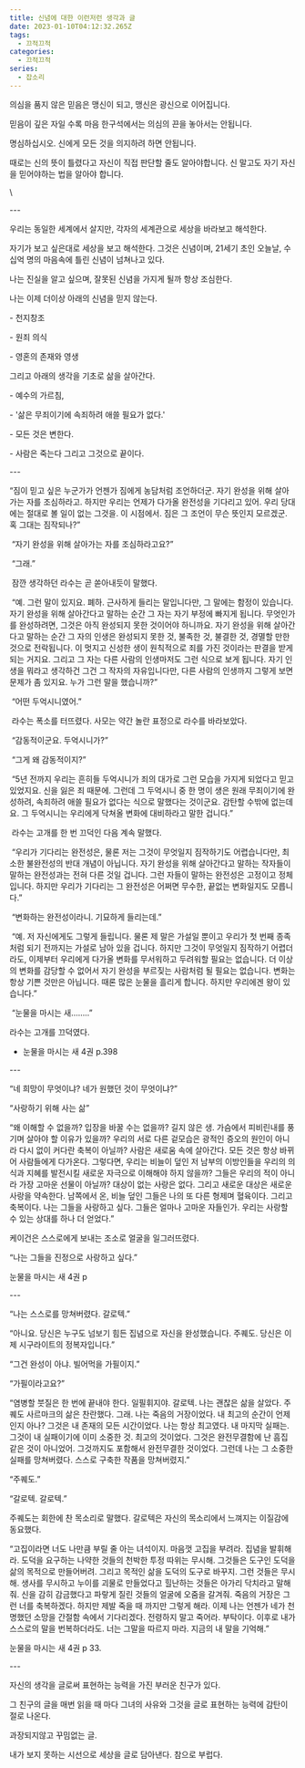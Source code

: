 ```yaml
---
title: 신념에 대한 이런저런 생각과 글
date: 2023-01-10T04:12:32.265Z
tags:
  - 끄적끄적
categories:
  - 끄적끄적
series:
  - 잡소리
---
```

의심을 품지 않은 믿음은 맹신이 되고, 맹신은 광신으로 이어집니다.

믿음이 깊은 자일 수록 마음 한구석에서는 의심의 끈을 놓아서는 안됩니다. 

명심하십시오. 신에게 모든 것을 의지하려 하면 안됩니다. 

때로는 신의 뜻이 틀렸다고 자신이 직접 판단할 줄도 알아야합니다. 신 말고도 자기 자신을 믿어야하는 법을 알아야 합니다. 

<!--more--> \

\---

 우리는 동일한 세계에서 살지만, 각자의 세계관으로 세상을 바라보고 해석한다. 

자기가 보고 싶은대로 세상을 보고 해석한다. 그것은 신념이며, 21세기 초인 오늘날, 수십억 명의 마음속에  틀린 신념이 넘쳐나고 있다. 

나는 진실을 알고 싶으며, 잘못된 신념을 가지게 될까 항상 조심한다. 

나는 이제 더이상 아래의 신념을 믿지 않는다.

\- 천지창조

\- 원죄 의식

\- 영혼의 존재와 영생

그리고 아래의 생각을 기초로 삶을 살아간다. 

\- 예수의 가르침, 

\- '삶은  무죄이기에 속죄하려 애쓸 필요가 없다.' 

\- 모든 것은 변한다. 

\- 사람은 죽는다 그리고 그것으로 끝이다. 

\---

“짐이 믿고 싶은 누군가가 언젠가 짐에게 농담처럼 조언하더군. 자기 완성을 위해 살아가는 자를 조심하라고. 하지만 우리는 언제가 다가올 완전성을 기다리고 있어. 우리 당대에는 절대로 볼 일이 없는 그것을. 이 시점에서. 짐은 그 조언이 무슨 뜻인지 모르겠군. 혹 그대는 짐작되나?”

 “자기 완성을 위해 살아가는 자를 조심하라고요?”

 “그래.”

 잠깐 생각하던 라수는 곧 쏟아내듯이 말했다.

 “예. 그런 말이 있지요. 폐하. 근사하게 들리는 말입니다만, 그 말에는 함정이 있습니다. 자기 완성을 위해 살아간다고 말하는 순간 그 자는 자기 부정에 빠지게 됩니다. 무엇인가를 완성하려면, 그것은 아직 완성되지 못한 것이어야 하니까요. 자기 완성을 위해 살아간다고 말하는 순간 그 자의 인생은 완성되지 못한 것, 불족한 것, 불결한 것, 경멸할 만한 것으로 전락됩니다. 이 멋지고 신성한 생이 원칙적으로 죄를 가진 것이라는 판결을 받게 되는 거지요. 그리고 그 자는 다른 사람의 인생마저도 그런 식으로 보게 됩니다. 자기 인생을 뭐라고 생각하건 그건 그 작자의 자유입니다만, 다른 사람의 인생까지 그렇게 보면 문제가 좀 있지요. 누가 그런 말을 했습니까?”

 “어떤 두억시니였어.”

 라수는 폭소를 터뜨렸다. 사모는 약간 놀란 표정으로 라수를 바라보았다.

 “감동적이군요. 두억시니가?”

 “그게 왜 감동적이지?”

 “5년 전까지 우리는 흔히들 두억시니가 죄의 대가로 그런 모습을 가지게 되었다고 믿고 있었지요. 신을 잃은 죄 때문에. 그런데 그 두억시니 중 한 명이 생은 원래 무죄이기에 완성하려, 속죄하려 애쓸 필요가 없다는 식으로 말했다는 것이군요. 감탄할 수밖에 없는데요. 그 두억시니는 우리에게 닥쳐올 변화에 대비하라고 말한 겁니다.”

 라수는 고개를 한 번 끄덕인 다음 계속 말했다.

 “우리가 기다리는 완전성은, 물론 저는 그것이 무엇일지 짐작하기도 어렵습니다만, 최소한 불완전성의 반대 개념이 아닙니다. 자기 완성을 위해 살아간다고 말하는 작자들이 말하는 완전성과는 전혀 다른 것일 겁니다. 그런 자들이 말하는 완전성은 고정이고 정체입니다. 하지만 우리가 기다리는 그 완전성은 어쩌면 무수한, 끝없는 변화일지도 모릅니다.”

 “변화하는 완전성이라니. 기묘하게 들리는데.”

 “예. 저 자신에게도 그렇게 들립니다. 물론 제 말은 가설일 뿐이고 우리가 첫 번째 종족처럼 되기 전까지는 가설로 남아 있을 겁니다. 하지만 그것이 무엇일지 짐작하기 어렵더라도, 이제부터 우리에게 다가올 변화를 무서워하고 두려워할 필요는 없습니다. 더 이상의 변화를 감당할 수 없어서 자기 완성을 부르짖는 사람처럼 될 필요는 없습니다. 변화는 항상 기쁜 것만은 아닙니다. 때론 많은 눈물을 흘리게 합니다. 하지만 우리에겐 왕이 있습니다.”

 “눈물을 마시는 새……..”

라수는 고개를 끄덕였다. 

* 눈물을 마시는 새 4권 p.398

\---

“네 희망이 무엇이냐? 네가 원했던 것이 무엇이냐?”

“사랑하기 위해 사는 삶”

“왜 이해할 수 없을까? 입장을 바꿀 수는 없을까? 길지 않은 생. 가슴에서 피비린내를 풍기며 살아야 할 이유가 있을까? 우리의 서로 다른 겉모습은 광적인 증오의 원인이 아니라 다시 없이 커다란 축복이 아닐까? 사람은 새로움 속에 살아간다. 모든 것은 항상 바뀌어 사람들에게 다가온다. 그렇다면, 우리는 비늘이 덮인 저 남부의 이방인들을 우리의 의식과 지혜를 발전시킬 새로운 자극으로 이해해야 하지 않을까? 그들은 우리의 적이 아니라 가장 고마운 선물이 아닐까? 대상이 없는 사랑은 없다. 그리고 새로운 대상은 새로운 사랑을 약속한다. 남쪽에서 온, 비늘 덮인 그들은 나의 또 다른 형제며 혈육이다. 그리고 축복이다. 나는 그들을 사랑하고 싶다. 그들은 얼마나 고마운 자들인가. 우리는 사랑할 수 있는 상대를 하나 더 얻었다.”

케이건은 스스로에게 보내는 조소로 얼굴을 일그러뜨렸다.

“나는 그들을 진정으로 사랑하고 싶다.” 

눈물을 마시는 새 4권 p 

\---

“나는 스스로를 망쳐버렸다. 갈로텍.”

“아니요. 당신은 누구도 넘보기 힘든 집념으로 자신을 완성했습니다. 주퀘도. 당신은 이제 시구라이트의 정복자입니다.”

“그건 완성이 아냐. 빌어먹을 가필이지.”

“가필이라고요?”

“염병할 붓질은 한 번에 끝내야 한다. 일필휘지야. 갈로텍. 나는 괜찮은 삶을 살았다. 주퀘도 사르마크의 삶은 찬란했다. 그래. 나는 죽음의 거장이었다. 내 최고의 순간이 언제인지 아나? 그것은 내 존재의 모든 시간이었다. 나는 항상 최고였다. 내 마지막 실패는. 그것이 내 실패이기에 이미 소중한 것. 최고의 것이었다. 그것은 완전무결함에 난 흠집 같은 것이 아니었어. 그것까지도 포함해서 완전무결한 것이었다. 그런데 나는 그 소중한 실패를 망쳐버렸다. 스스로 구축한 작품을 망쳐버렸지.”

“주퀘도.”

“갈로텍. 갈로텍.”

주퀘도는 회한에 찬 목소리로 말했다. 갈로텍은 자신의 목소리에서 느껴지는 이질감에 동요했다.

“고집이라면 너도 나만큼 부릴 줄 아는 녀석이지. 마음껏 고집을 부려라. 집념을 발휘해라. 도덕을 요구하는 나약한 것들의 천박한 투정 따위는 무시해. 그것들은 도구인 도덕을 삶의 목적으로 만들어버려. 그리고 목적인 삶을 도덕의 도구로 바꾸지. 그런 것들은 무시해. 생사를 무시하고 누이를 괴물로 만들었다고 힐난하는 것들은 아가리 닥치라고 말해 줘. 신을 감히 감금했다고 파랗게 질린 것들의 얼굴에 오줌을 갈겨줘. 죽음의 거장은 그런 너를 축복하겠다. 하지만 제발 죽을 때 까지만 그렇게 해라. 이제 나는 언젠가 네가 천명했던 소망을 간절함 속에서 기다리겠다. 전령하지 말고 죽어라. 부탁이다. 이후로 내가 스스로의 말을 번복하더라도. 너는 그말을 따르지 마라. 지금의 내 말을 기억해.”

눈물을 마시는 새 4권 p 33.

\---

자신의 생각을 글로써 표현하는 능력을 가진 부러운 친구가 있다. 

그 친구의 글을 매번 읽을 때 마다 그녀의 사유와 그것을 글로 표현하는 능력에 감탄이 절로 나온다. 

과장되지않고 꾸밈없는 글. 

내가 보지 못하는 시선으로 세상을 글로 담아낸다. 참으로 부럽다.